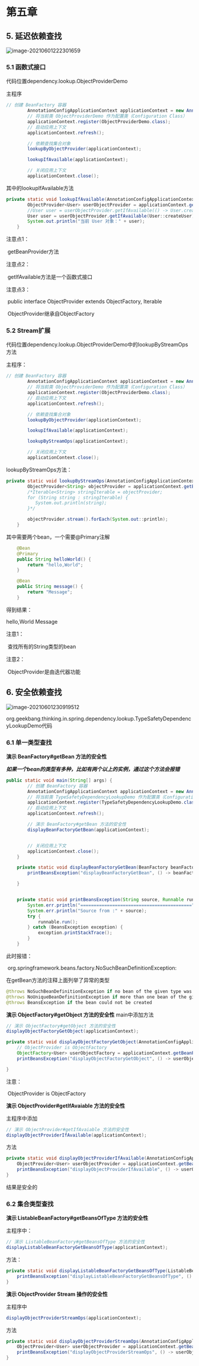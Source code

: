 # 第五章

## 5. 延迟依赖查找



![image-20210601222301659](C:\Users\KeHe\AppData\Roaming\Typora\typora-user-images\image-20210601222301659.png)

### 5.1 函数式接口

代码位置dependency.lookup.ObjectProviderDemo

主程序

```java
// 创建 BeanFactory 容器
        AnnotationConfigApplicationContext applicationContext = new AnnotationConfigApplicationContext();
        // 将当前类 ObjectProviderDemo 作为配置类（Configuration Class）
        applicationContext.register(ObjectProviderDemo.class);
        // 启动应用上下文
        applicationContext.refresh();

        // 依赖查找集合对象
        lookupByObjectProvider(applicationContext);

        lookupIfAvailable(applicationContext);

        // 关闭应用上下文
        applicationContext.close();
```

其中的lookupIfAvailable方法

```java
private static void lookupIfAvailable(AnnotationConfigApplicationContext applicationContext) {
        ObjectProvider<User> userObjectProvider = applicationContext.getBeanProvider(User.class);
        //User user = userObjectProvider.getIfAvailable(() -> User.createUser());
        User user = userObjectProvider.getIfAvailable(User::createUser);
        System.out.println("当前 User 对象：" + user);
    }
```

注意点1：

​	getBeanProvider方法

注意点2：

​	getIfAvailable方法是一个函数式接口

注意点3：

​	public interface ObjectProvider<T> extends ObjectFactory<T>, Iterable<T>

​	ObjectProvider继承自ObjectFactory



### 5.2 Stream扩展

代码位置dependency.lookup.ObjectProviderDemo中的lookupByStreamOps方法

主程序：

```java
// 创建 BeanFactory 容器
        AnnotationConfigApplicationContext applicationContext = new AnnotationConfigApplicationContext();
        // 将当前类 ObjectProviderDemo 作为配置类（Configuration Class）
        applicationContext.register(ObjectProviderDemo.class);
        // 启动应用上下文
        applicationContext.refresh();

        // 依赖查找集合对象
        lookupByObjectProvider(applicationContext);

        lookupIfAvailable(applicationContext);

        lookupByStreamOps(applicationContext);

        // 关闭应用上下文
        applicationContext.close();
```

lookupByStreamOps方法：

```java
private static void lookupByStreamOps(AnnotationConfigApplicationContext applicationContext) {
        ObjectProvider<String> objectProvider = applicationContext.getBeanProvider(String.class);
        /*Iterable<String> stringIterable = objectProvider;
        for (String string : stringIterable) {
           System.out.println(string);
        }*/

        objectProvider.stream().forEach(System.out::println);
    }
```

其中需要两个bean，一个需要@Primary注解

```java
	@Bean
    @Primary
    public String helloWorld() {
        return "hello,World";
    }

    @Bean
    public String message() {
        return "Message";
    }
```

得到结果：

hello,World
Message

注意1：

​	查找所有的String类型的bean

注意2：

​	ObjectProvider是由迭代器功能



## 6. 安全依赖查找  

![image-20210601230919512](C:\Users\KeHe\AppData\Roaming\Typora\typora-user-images\image-20210601230919512.png)

org.geekbang.thinking.in.spring.dependency.lookup.TypeSafetyDependencyLookupDemo代码

### 6.1 单一类型查找

**演示 BeanFactory#getBean 方法的安全性**

***如果一个bean的类型有多种，比如有两个以上的实例，通过这个方法会报错***

```java
public static void main(String[] args) {
        // 创建 BeanFactory 容器
        AnnotationConfigApplicationContext applicationContext = new AnnotationConfigApplicationContext();
        // 将当前类 TypeSafetyDependencyLookupDemo 作为配置类（Configuration Class）
        applicationContext.register(TypeSafetyDependencyLookupDemo.class);
        // 启动应用上下文
        applicationContext.refresh();

        // 演示 BeanFactory#getBean 方法的安全性
        displayBeanFactoryGetBean(applicationContext);


        // 关闭应用上下文
        applicationContext.close();
    }

    private static void displayBeanFactoryGetBean(BeanFactory beanFactory) {
        printBeansException("displayBeanFactoryGetBean", () -> beanFactory.getBean(User.class));

    }


    private static void printBeansException(String source, Runnable runnable) {
        System.err.println("==========================================");
        System.err.println("Source from :" + source);
        try {
            runnable.run();
        } catch (BeansException exception) {
            exception.printStackTrace();
        }
    }
```

此时报错：

​	org.springframework.beans.factory.NoSuchBeanDefinitionException: 

在getBean方法的注释上面列举了异常的类型

```java
@throws NoSuchBeanDefinitionException if no bean of the given type was found
@throws NoUniqueBeanDefinitionException if more than one bean of the given type was found
@throws BeansException if the bean could not be created
```



**演示 ObjectFactory#getObject 方法的安全性**
main中添加方法

```java
// 演示 ObjectFactory#getObject 方法的安全性
displayObjectFactoryGetObject(applicationContext);
```

```java
private static void displayObjectFactoryGetObject(AnnotationConfigApplicationContext applicationContext) {
    // ObjectProvider is ObjectFactory
    ObjectFactory<User> userObjectFactory = applicationContext.getBeanProvider(User.class);
    printBeansException("displayObjectFactoryGetObject", () -> userObjectFactory.getObject());

}
```

注意：

​	ObjectProvider is ObjectFactory



 **演示 ObjectProvider#getIfAvaiable 方法的安全性**

主程序中添加

```java
// 演示 ObjectProvider#getIfAvaiable 方法的安全性
displayObjectProviderIfAvailable(applicationContext);
```

方法

```java
private static void displayObjectProviderIfAvailable(AnnotationConfigApplicationContext applicationContext) {
    ObjectProvider<User> userObjectProvider = applicationContext.getBeanProvider(User.class);
    printBeansException("displayObjectProviderIfAvailable", () -> userObjectProvider.getIfAvailable());
}
```

结果是安全的



### 6.2 集合类型查找

**演示 ListableBeanFactory#getBeansOfType 方法的安全性**

主程序中：

```java
// 演示 ListableBeanFactory#getBeansOfType 方法的安全性
displayListableBeanFactoryGetBeansOfType(applicationContext);
```

方法：

```java
private static void displayListableBeanFactoryGetBeansOfType(ListableBeanFactory beanFactory) {
    printBeansException("displayListableBeanFactoryGetBeansOfType", () -> beanFactory.getBeansOfType(User.class));
}
```



**演示 ObjectProvider Stream 操作的安全性**

主程序中

```java
displayObjectProviderStreamOps(applicationContext);
```

方法

```java
private static void displayObjectProviderStreamOps(AnnotationConfigApplicationContext applicationContext) {
    ObjectProvider<User> userObjectProvider = applicationContext.getBeanProvider(User.class);
    printBeansException("displayObjectProviderStreamOps", () -> userObjectProvider.forEach(System.out::println));
}
```

